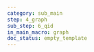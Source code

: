 ```yaml
---
category: sub_main
step: 4_graph
sub_step: 6_qid
in_main_macro: graph
doc_status: empty_template
---
```

